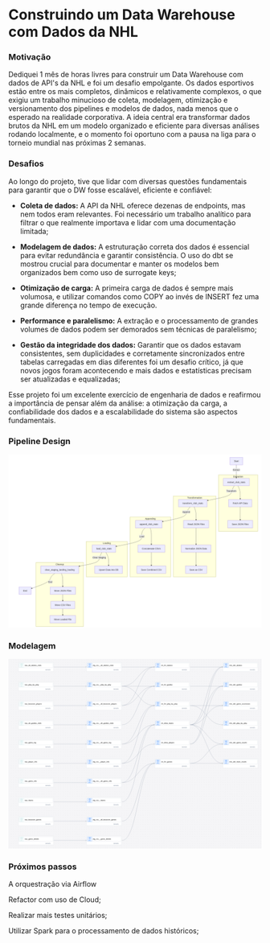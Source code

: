 # Construindo um Data Warehouse com Dados da NHL
### Motivação
Dediquei 1 mês de horas livres para construir um Data Warehouse com dados de API's da NHL e foi um desafio empolgante. Os dados esportivos estão entre os mais completos, dinâmicos e relativamente complexos, o que exigiu um trabalho minucioso de coleta, modelagem, otimização e versionamento dos pipelines e modelos de dados, nada menos que o esperado na realidade corporativa.
A ideia central era transformar dados brutos da NHL em um modelo organizado e eficiente para diversas análises rodando localmente, e o momento foi oportuno com a pausa na liga para o torneio mundial nas próximas 2 semanas.

### Desafios
Ao longo do projeto, tive que lidar com diversas questões fundamentais para garantir que o DW fosse escalável, eficiente e confiável:

- **Coleta de dados:** A API da NHL oferece dezenas de endpoints, mas nem todos eram relevantes. Foi necessário um trabalho analítico para filtrar o que realmente importava e lidar com uma documentação limitada;

- **Modelagem de dados:** A estruturação correta dos dados é essencial para evitar redundância e garantir consistência. O uso do dbt se mostrou crucial para documentar e manter os modelos bem organizados bem como uso de surrogate keys;

- **Otimização de carga:** A primeira carga de dados é sempre mais volumosa, e utilizar comandos como COPY ao invés de INSERT fez uma grande  diferença no tempo de execução.

- **Performance e paralelismo:** A extração e o processamento de grandes volumes de dados podem ser demorados sem técnicas de paralelismo;

- **Gestão da integridade dos dados:** Garantir que os dados estavam consistentes, sem duplicidades e corretamente sincronizados entre tabelas carregadas em dias diferentes foi um desafio crítico, já que novos jogos foram acontecendo e mais dados e estatísticas precisam ser atualizadas e equalizadas;

Esse projeto foi um excelente exercício de engenharia de dados e reafirmou a importância de pensar além da análise: a otimização da carga, a confiabilidade dos dados e a escalabilidade do sistema são aspectos fundamentais.

### Pipeline Design
![alt text](image.png)

### Modelagem
![alt text](image-1.png)

### Próximos passos
A orquestração via Airflow

Refactor com uso de Cloud;

Realizar mais testes unitários;

Utilizar Spark para o processamento de dados históricos;
